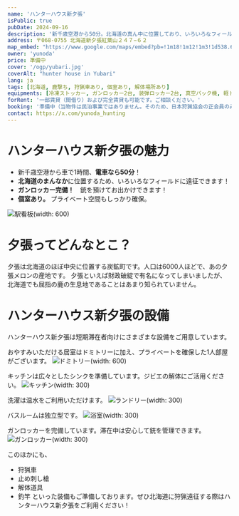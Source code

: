 ```yaml
---
name: 'ハンターハウス新夕張'
isPublic: true
pubDate: 2024-09-16
description: '新千歳空港から50分。北海道の真ん中に位置しており、いろいろなフィールドに遠征できます。猟車あります。'
address: 〒068-0755 北海道新夕張紅葉山２４７−６２
map_embed: "https://www.google.com/maps/embed?pb=!1m18!1m12!1m3!1d538.6244955196777!2d142.03461829901698!3d42.93895004084584!2m3!1f0!2f0!3f0!3m2!1i1024!2i768!4f13.1!3m3!1m2!1s0x5f74c1aad6971645%3A0x7aa5755014fabbdd!2z44OP44Oz44K_44O844OP44Km44K55aSV5by1!5e1!3m2!1sja!2sjp!4v1724611660591!5m2!1sja!2sjp"
owner: 'yunoda'
price: 準備中
cover: '/ogp/yubari.jpg'
coverAlt: "hunter house in Yubari"
lang: ja
tags: [北海道, 鹿撃ち, 狩猟車あり, 個室あり, 解体場所あり]
equipments: [冷凍ストッカー, ガンロッカー2台, 装弾ロッカー2台, 真空パック機, 軽トラック, 解体道具, 浴室完備, 汲み取りトイレ, 渓流釣り装備, カセットガスコンロ, 洗濯機, 駐車場2台]
forRent: '一部賃貸（間借り）および完全賃貸も可能です。ご相談ください。'
booking: '準備中（当物件は民泊事業ではありません。そのため、日本狩猟協会の正会員のみ利用できます。）' 
contact: https://x.com/yunoda_hunting
---
```


# ハンターハウス新夕張の魅力

- 新千歳空港から車で1時間、**電車なら50分**！
- **北海道のまんなか**に位置するため、いろいろなフィールドに遠征できます！
- **ガンロッカー完備！**　銃を預けてお出かけできます！
- **個室あり。** プライベート空間もしっかり確保。


![駅看板](@content/house/img/yubari/yubari_town.jpg)(width: 600)

# 夕張ってどんなとこ？
夕張は北海道のほぼ中央に位置する炭鉱町です。人口は6000人ほどで、あの夕張メロンの産地です。
夕張といえば財政破綻で有名になってしまいましたが、北海道でも屈指の鹿の生息地であることはあまり知られていません。


# ハンターハウス新夕張の設備
ハンターハウス新夕張は短期滞在者向けにさまざまな設備をご用意しています。

おやすみいただける居室はドミトリーに加え、プライベートを確保した1人部屋がございます。
![ドミトリー](@content/house/img/yubari/dormitory.jpg)(width: 600)

キッチンは広々としたシンクを準備しています。ジビエの解体にご活用ください。
![キッチン](@content/house/img/yubari/kitchen.jpg)(width: 300)

洗濯は温水をご利用いただけます。
![ランドリー](@content/house/img/yubari/laundry.jpg)(width: 300)

バスルームは独立型です。
![浴室](@content/house/img/yubari/bathroom.jpg)(width: 300)

ガンロッカーを完備しています。滞在中は安心して銃を管理できます。
![ガンロッカー](@content/house/img/yubari/gunrocker.jpg)(width: 300)

このほかにも、
- 狩猟車
- 止め刺し槍
- 解体道具
- 釣竿
といった装備もご準備しております。ぜひ北海道に狩猟遠征する際はハンターハウス新夕張をご利用ください！